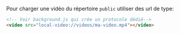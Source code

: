 Pour charger une vidéo du répertoire `public` utiliser des url de type:

```html
<!-- Voir background.js qui crée un protocole dédié-->
<video src="local-video://videos/ma-video.mp4"></video>
```

